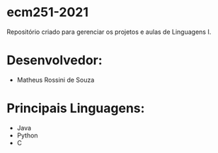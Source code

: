 # ecm251-2021
Repositório criado para gerenciar os projetos e aulas de Linguagens I.

# Desenvolvedor:
- Matheus Rossini de Souza

# Principais Linguagens:
- Java
- Python
- C
